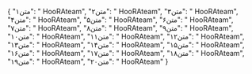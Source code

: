 {
  "متن۱": " HooRAteam",
  "متن۲": " HooRAteam",
  "متن۳": " HooRAteam",
  "متن۴": " HooRAteam",
  "متن۵": " HooRAteam",
  "متن۶": " HooRAteam",
  "متن۷": " HooRAteam",
  "متن۸": " HooRAteam",
  "متن۹": " HooRAteam",
  "متن۱۰": " HooRAteam",
  "متن۱۱": " HooRAteam",
  "متن۱۲": " HooRAteam",
  "متن۱۳": " HooRAteam",
  "متن۱۴": " HooRAteam",
  "متن۱۵": " HooRAteam",
  "متن۱۶": " HooRAteam",
  "متن۱۷": " HooRAteam",
  "متن۱۸": " HooRAteam",
  "متن۱۹": " HooRAteam",
  "متن۲۰": " HooRAteam"
}
